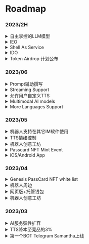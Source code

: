 # Roadmap

### 2023/2H

<details>

<summary>自主掌控的LLM模型</summary>

已经在路上了

支持投喂自己的微调语料，让你的BOT完全符合你的预期🤗

终生记忆库

互联网连接与API访问能力！

更少的限制

</details>

<details>

<summary>IEO</summary>



</details>

<details>

<summary>Shell As Service</summary>

底层能力开放，可嵌入任何第三方应用

</details>

<details>

<summary>IDO</summary>



</details>

<details>

<summary>Token Airdrop 计划公布</summary>



</details>

### 2023/06

<details>

<summary>Prompt辅助撰写</summary>

降低用户定义prompt门槛，将在6月上线，上线后用户可通过简单身份定义捏出丰富性格特征的bot

</details>

<details>

<summary>Streaming Support</summary>

无延迟的语音对话体验

</details>

<details>

<summary>允许用户自定义TTS</summary>

机器人工坊中支持用户通过声音克隆自定义bot TTS

</details>

<details>

<summary>Multimodal AI models</summary>



</details>

<details>

<summary>More Languages Support</summary>



</details>

### 2023/05

<details>

<summary>机器人支持在其它IM软件使用</summary>

MyShell.ai中创意工坊将可以支持机器人部署到其它社交平台，同时用户侧绑定社交账号，通过绑定的社交账号中，可以将会员权益延续到其社交媒体上的机器人，已支持Telegram，后续将支持Discord等平台

</details>

<details>

<summary>TTS情绪控制</summary>

BOT的语音将包含更丰富的情感差异，这项功能将在5月份进入公开测试阶段。

</details>

<details>

<summary>机器人创意工坊</summary>



</details>

<details>

<summary>Passcard NFT Mint Event</summary>



</details>

<details>

<summary>iOS/Android App</summary>



</details>

### 2023/04

<details>

<summary>Genesis PassCard NFT white list</summary>



</details>

<details>

<summary>机器人周边</summary>

* Twitter space AMA bot
* KOL bot
* Vitalik bot

</details>

<details>

<summary>网页版+托管钱包</summary>



</details>

<details>

<summary>机器人创意工坊</summary>



</details>

### 2023/03

<details>

<summary>AI服务弹性扩容</summary>



</details>

<details>

<summary>TTS降本至竞品的3%</summary>

随着蜂拥而至的用户，我们的单日语音交互量快速突破了10万大关。我们在三周时间内密集的优化了自研TTS模型，使其成本相比微软的TTS API成本降低了97%，并支持1-5分钟语音样本的快速克隆。

</details>

<details>

<summary>第一个BOT Telegram Samantha上线</summary>

03/07，我们在Telegram上线了第一个Bot Samantha。

</details>
